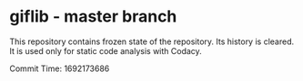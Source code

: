 # giflib - master branch

This repository contains frozen state of the repository.
Its history is cleared. It is used only for static code
analysis with Codacy.

Commit Time: 1692173686